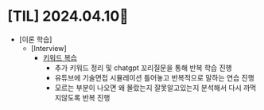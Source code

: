 # [TIL] 2024.04.10📒

          
  * [이론 학습]
    * [Interview]
      * [키워드 복습](https://github.com/elephant97/TIL/blob/main/Memo/interview/%EC%A3%BC%EC%9A%94%20%ED%82%A4%EC%9B%8C%EB%93%9C%20-1.md)
        * 추가 키워드 정리 및 chatgpt 꼬리질문을 통해 반복 학습 진행
        * 유튜브에 기술면접 시뮬레이션 틀어놓고 반복적으로 말하는 연습 진행
        * 모르는 부분이 나오면 왜 몰랐는지 잘못알고있는지 분석해서 다시 까먹지않도록 반복 진행
